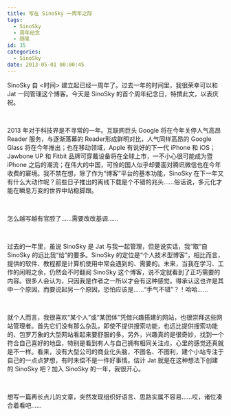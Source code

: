 ```yaml
---
title: 写在 SinoSky 一周年之际
tags:
  - SinoSky
  - 周年纪念
  - 随笔
id: 35
categories:
  - SinoSky
date: 2013-05-01 00:00:45
---
```


SinoSky 自 &lt;时间&gt; 建立起已经一周年了。过去一年的时间里，我很荣幸可以和 Jat 一同管理这个博客。今天是 SinoSky 的首个周年纪念日，特撰此文，以表庆祝。

&nbsp;

2013 年对于科技界是不寻常的一年。互联网巨头 Google 将在今年关停人气高昂 Reader 服务，与逐渐落幕的 Reader形成鲜明对比，人气同样高昂的 Google Glass 将在今年推出；也在移动领域，Apple 有说好的下一代 iPhone 和 iOS；Jawbone UP 和 Fitbit 品牌可穿戴设备将在全球上市，一不小心很可能成为暨 iPhone 之后的潮流；在伟大的中国，可怜的国人似乎却要面对腾讯微信也在今年收费的窘境。我不禁在想，除了作为“博客”平台的基本功能，SinoSky 在下一年又有什么大动作呢？前些日子推出的离线下载是个不错的兆头……俗话说，多元化才能在瞬息万变的世界中站稳脚跟。

&nbsp;

怎么越写越有官腔了……需要改改基调……

&nbsp;

过去的一年里，虽说 SinoSky 是 Jat 与我一起管理，但是说实话，我“取”自 SinoSky 的远比我“给”的要多。SinoSky 的定位是“个人技术型博客”，相比而言，提供的软件、教程都是计算机使用中常会遇到的、需要的。未来，当我在学习、工作的闲暇之余，仍然会不时翻阅 SinoSky 这个博客，说不定就看到了正巧需要的内容。很多人会认为，只因我是作者之一所以才会有这种感觉。得承认这也许是其中一个原因，而要说起另一个原因，恐怕应该是……“手气不错”？！哈哈……

&nbsp;

就个人而言，我很喜欢“某个人”或“某团体”凭借兴趣搭建的网站，也很崇拜这些网站管理者。首先它们没有那么杂乱，即使不提供搜索功能，也远比提供搜索功能的、包罗万象的大型网站看起来要舒服的多。另外，兴趣真的是很奇妙，找到一个符合自己喜好的地盘，特别是看到有人与自己拥有相同关注点，心里的感觉还真就是不一样。看来，没有大型公司的商业化头脑，不图名、不图利，建个小站专注于自己的一点点梦想，有时未偿不是一件好事情。估计 Jat 就是在这种想法下创建的 SinoSky 吧？加入 SinoSky 的一年，我很开心。

&nbsp;

想写一篇再长点儿的文章，突然发现组织好语言、思路实属不容易……哎，诸位凑合着看吧……